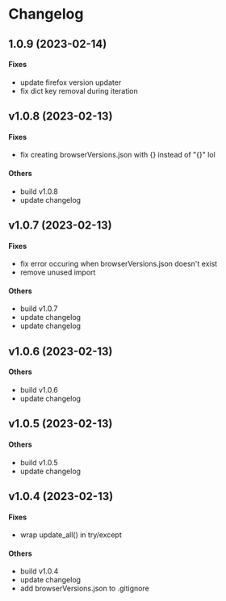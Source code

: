 # Changelog

## 1.0.9 (2023-02-14)

#### Fixes

* update firefox version updater
* fix dict key removal during iteration


## v1.0.8 (2023-02-13)

#### Fixes

* fix creating browserVersions.json with {} instead of "{}" lol
#### Others

* build v1.0.8
* update changelog


## v1.0.7 (2023-02-13)

#### Fixes

* fix error occuring when browserVersions.json doesn't exist
* remove unused import
#### Others

* build v1.0.7
* update changelog
* update changelog


## v1.0.6 (2023-02-13)

#### Others

* build v1.0.6
* update changelog


## v1.0.5 (2023-02-13)

#### Others

* build v1.0.5
* update changelog


## v1.0.4 (2023-02-13)

#### Fixes

* wrap update_all() in try/except
#### Others

* build v1.0.4
* update changelog
* add browserVersions.json to .gitignore